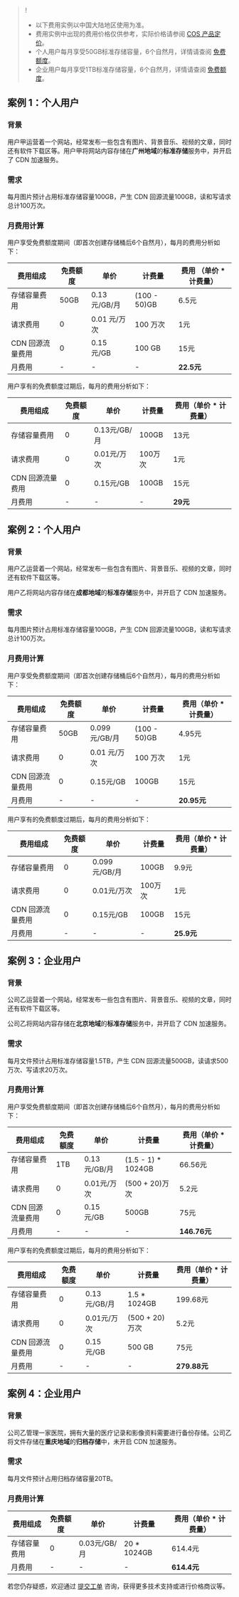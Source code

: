 >!
>- 以下费用实例以中国大陆地区使用为准。
>- 费用实例中出现的费用价格仅供参考，实际价格请参阅 [COS 产品定价](https://cloud.tencent.com/document/product/436/6239)。
>- 个人用户每月享受50GB标准存储容量，6个自然月，详情请查阅 [免费额度](https://cloud.tencent.com/document/product/436/6240)。
>- 企业用户每月享受1TB标准存储容量，6个自然月，详情请查阅 [免费额度](https://cloud.tencent.com/document/product/436/6240)。

## 案例 1：个人用户

### 背景

用户甲运营着一个网站，经常发布一些包含有图片、背景音乐、视频的文章，同时还有软件下载区等。用户甲将网站内容存储在**广州地域**的**标准存储**服务中，并开启了 CDN 加速服务。

### 需求

每月图片预计占用标准存储容量100GB，产生 CDN 回源流量100GB，读和写请求总计100万次。

### 月费用计算

用户享受免费额度期间（即首次创建存储桶后6个自然月），每月的费用分析如下：

| 费用组成         | 免费额度 | 单价          | 计费量      | 费用 （单价 * 计费量） |
| ---------------- | -------- | ------------- | ----------- | ------------------------ |
| 存储容量费用     | 50GB    | 0.13 元/GB/月 | (100 - 50)GB | 6.5元                      |
| 请求费用         | 0        | 0.01 元/万次  | 100 万次    | 1元                        |
| CDN 回源流量费用 | 0        | 0.15 元/GB    | 100 GB      | 15元                       |
| 月费用           | -        | -            | -           | **22.5元**                 |

用户享有的免费额度过期后，每月的费用分析如下：

| 费用组成         | 免费额度 | 单价          | 计费量   | 费用（单价 * 计费量） |
| ---------------- | -------- | ------------- | -------- | ------------------------ |
| 存储容量费用     | 0        | 0.13元/GB/月 | 100GB   | 13元                       |
| 请求费用         | 0        | 0.01元/万次  | 100万次 | 1元                        |
| CDN 回源流量费用 | 0        | 0.15元/GB    | 100GB   | 15元                       |
| 月费用           | -       | -             | -        | **29元**                   |


## 案例 2：个人用户

### 背景

用户乙运营着一个网站，经常发布一些包含有图片、背景音乐、视频的文章，同时还有软件下载区等。

用户乙将网站内容存储在**成都地域**的**标准存储**服务中，并开启了 CDN 加速服务。 

### 需求

每月图片预计占用标准存储容量100GB，产生 CDN 回源流量100GB，读和写请求总计100万次。

### 月费用计算

用户享受免费额度期间（即首次创建存储桶后6个自然月），每月的费用分析如下：

| 费用组成         | 免费额度 | 单价           | 计费量      | 费用（单价 \* 计费量） |
| ---------------- | -------- | -------------- | ----------- | ------------------------ |
| 存储容量费用     | 50GB    | 0.099元/GB/月 | (100 - 50)GB | 4.95元                     |
| 请求费用         | 0        | 0.01 元/万次   | 100 万次    | 1元                        |
| CDN 回源流量费用 | 0        | 0.15元/GB     | 100GB      | 15元                       |
| 月费用           | -        | -              | -           | **20.95元**                |

用户享有的免费额度过期后，每月的费用分析如下：

| 费用组成         | 免费额度 | 单价           | 计费量   | 费用（单价 \* 计费量） |
| ---------------- | -------- | -------------- | -------- | ------------------------ |
| 存储容量费用     | 0        | 0.099元/GB/月 | 100GB   | 9.9元                      |
| 请求费用         | 0        | 0.01元/万次   | 100万次 | 1元                        |
| CDN 回源流量费用 | 0        | 0.15元/GB     | 100GB   | 15元                       |
| 月费用           | -        | -              | -        | **25.9元**                 |

## 案例 3：企业用户

### 背景

公司乙运营着一个网站，经常发布一些包含有图片、背景音乐、视频的文章，同时还有软件下载区等。

公司乙将网站内容存储在**北京地域**的**标准存储**服务中，并开启了 CDN 加速服务。 

### 需求

每月文件预计占用标准存储容量1.5TB，产生 CDN 回源流量500GB，读请求500万次、写请求20万次。

### 月费用计算

用户享受免费额度期间（即首次创建存储桶后6个自然月），每月的费用分析如下：

| 费用组成         | 免费额度 | 单价          | 计费量              | 费用（单价 \* 计费量） |
| ---------------- | -------- | ------------- | ------------------- | ------------------------ |
| 存储容量费用     | 1TB     | 0.13元/GB/月 | (1.5 - 1) * 1024GB | 66.56元                    |
| 请求费用         | 0        | 0.01元/万次  | (500 + 20)万次       | 5.2元                      |
| CDN 回源流量费用 | 0        | 0.15元/GB    | 500GB              | 75元                       |
| 月费用           | -        |-             | -                   | **146.76元**               |

用户享有的免费额度过期后，每月的费用分析如下：

| 费用组成         | 免费额度 | 单价          | 计费量        | 费用（单价 \* 计费量） |
| ---------------- | -------- | ------------- | ------------- | ------------------------ |
| 存储容量费用     | 0        | 0.13元/GB/月 | 1.5 * 1024GB | 199.68元                   |
| 请求费用         | 0        | 0.01元/万次  | (500 + 20)万次 | 5.2元                      |
| CDN 回源流量费用 | 0        | 0.15元/GB    | 500 GB        | 75元                       |
| 月费用           | -        |-             | -             | **279.88元**               |

## 案例 4：企业用户

### 背景 

公司乙管理一家医院，拥有大量的医疗记录和影像资料需要进行备份存储。公司乙将文件存储在**重庆地域**的**归档存储**中，未开启 CDN 加速服务。

### 需求

每月文件预计占用归档存储容量20TB。

### 月费用计算

| 费用组成     | 免费额度 | 单价          | 计费量       | 费用（单价 \* 计费量） |
| ------------ | -------- | ------------- | ------------ | ------------------------ |
| 存储容量费用 | 0        | 0.03元/GB/月 | 20 * 1024GB | 614.4元                   |
| 月费用       | -        | -             | -           | **614.4元**               |

若您仍存疑惑，欢迎通过 [提交工单](https://console.cloud.tencent.com/workorder/category) 咨询，获得更多技术支持或进行价格商议等。
